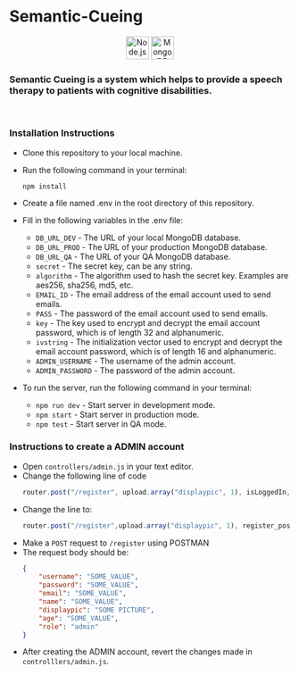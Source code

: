 # Semantic-Cueing
<p align="center"
<a href="https://nodejs.org/" title="Node.js"><img src="https://github.com/get-icon/geticon/raw/master/icons/nodejs-icon.svg" alt="Node.js" width="41px" height="41px"></a>
<a href="https://www.mongodb.org/" title="MongoDB"><img src="https://github.com/get-icon/geticon/raw/master/icons/mongodb-icon.svg" alt="MongoDB" width="41px" height="41px"></a>
</p>

### Semantic Cueing is a system which helps to provide a speech therapy to patients with cognitive disabilities.

<br>

### Installation Instructions
- Clone this repository to your local machine.
- Run the following command in your terminal:

    ```npm install```
- Create a file named .env in the root directory of this repository.
- Fill in the following variables in the .env file:
    - ```DB_URL_DEV``` - The URL of your local MongoDB database.
    - ```DB_URL_PROD``` - The URL of your production MongoDB database.
    - ```DB_URL_QA``` - The URL of your QA MongoDB database.        
    - ```secret``` - The secret key, can be any string.
    - ```algorithm``` - The algorithm used to hash the secret key. Examples are aes256, sha256, md5, etc.
    - ```EMAIL_ID``` - The email address of the email account used to send emails.
    - ```PASS``` - The password of the email account used to send emails.
    - ```key``` - The key used to encrypt and decrypt the email account password, which is of length 32 and alphanumeric.
    - ```ivstring``` - The initialization vector used to encrypt and decrypt the email account password, which is of length 16 and alphanumeric.
    - ```ADMIN_USERNAME``` - The username of the admin account.
    - ```ADMIN_PASSWORD``` - The password of the admin account.
- To run the server, run the following command in your terminal:

    - ```npm run dev``` - Start server in development mode.
    - ```npm start``` - Start server in production mode.
    - ```npm test``` - Start server in QA mode. 

### Instructions to create a ADMIN account
- Open ```controllers/admin.js``` in your text editor.
- Change the following line of code 
    ```js 
    router.post("/register", upload.array("displaypic", 1), isLoggedIn, isAdmin, registerValidator, register_post);
    ```
- Change the line to:
    ```js
    router.post("/register",upload.array("displaypic", 1), register_post);
    ```
- Make a `POST` request to `/register` using POSTMAN
- The request body should be:
    ```json
    {
        "username": "SOME_VALUE",
        "password": "SOME_VALUE",
        "email": "SOME_VALUE",
        "name": "SOME_VALUE",
        "displaypic": "SOME PICTURE",
        "age": "SOME_VALUE",
        "role": "admin"
    }
    ```
- After creating the ADMIN account, revert the changes made in `controlllers/admin.js`.


